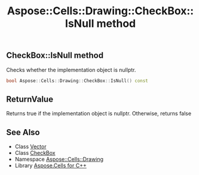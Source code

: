 ﻿---
title: Aspose::Cells::Drawing::CheckBox::IsNull method
linktitle: IsNull
second_title: Aspose.Cells for C++ API Reference
description: 'Aspose::Cells::Drawing::CheckBox::IsNull method. Checks whether the implementation object is nullptr in C++.'
type: docs
weight: 500
url: /cpp/aspose.cells.drawing/checkbox/isnull/
---
## CheckBox::IsNull method


Checks whether the implementation object is nullptr.

```cpp
bool Aspose::Cells::Drawing::CheckBox::IsNull() const
```


## ReturnValue

Returns true if the implementation object is nullptr. Otherwise, returns false

## See Also

* Class [Vector](../../../aspose.cells/vector/)
* Class [CheckBox](../)
* Namespace [Aspose::Cells::Drawing](../../)
* Library [Aspose.Cells for C++](../../../)
